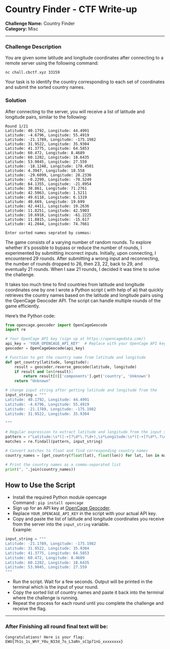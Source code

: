 # Country Finder - CTF Write-up

**Challenge Name:** Country Finder <br>
**Category:** Misc  

---

### Challenge Description

You are given some latitude and longitude coordinates after connecting to a remote server using the following command:

`nc chall.cbctf.xyz 33159`

Your task is to identify the country corresponding to each set of coordinates and submit the sorted country names. 

### Solution

After connecting to the server, you will receive a list of latitude and longitude pairs, similar to the following:
```
Round 1/21
Latitude: 40.1792, Longitude: 44.4991
Latitude: -4.6796, Longitude: 55.4919
Latitude: -21.1789, Longitude: -175.1982
Latitude: 31.9522, Longitude: 35.9304
Latitude: 41.3775, Longitude: 64.5853
Latitude: 60.472, Longitude: 8.4689
Latitude: 60.1282, Longitude: 18.6435
Latitude: 53.9045, Longitude: 27.559
Latitude: -18.1248, Longitude: 178.4501
Latitude: 4.3947, Longitude: 18.558
Latitude: -29.6099, Longitude: 28.2336
Latitude: -0.2299, Longitude: -78.5249
Latitude: 64.1355, Longitude: -21.8954
Latitude: 38.861, Longitude: 71.2761
Latitude: 42.5063, Longitude: 1.5211
Latitude: 49.6118, Longitude: 6.1319
Latitude: 48.669, Longitude: 19.699
Latitude: 42.4411, Longitude: 19.2636
Latitude: 11.8251, Longitude: 42.5903
Latitude: 10.6918, Longitude: -61.2225
Latitude: 11.8815, Longitude: -15.617
Latitude: 41.2044, Longitude: 74.7661

Enter sorted names seprated by commas: 
```

The game consists of a varying number of random rounds. To explore whether it's possible to bypass or reduce the number of rounds, I experimented by submitting incorrect inputs. Initially, upon connecting, I encountered 29 rounds. After submitting a wrong input and reconnecting, the number of rounds dropped to 26, then 23, 22, back to 29, and eventually 21 rounds. When I saw 21 rounds, I decided it was time to solve the challenge.

It takes too much time to find countries from latitude and longitude coordinates one by one
I wrote a Python script ( with help of ai) that quickly retrieves the country names based on the latitude and longitude pairs using the OpenCage Geocoder API. The script can handle multiple rounds of the game efficiently.

Here’s the Python code:

```python
from opencage.geocoder import OpenCageGeocode
import re

# Your OpenCage API key (sign up at https://opencagedata.com/)
api_key = 'YOUR_OPENCAGE_API_KEY'  # Replace with your OpenCage API key
geocoder = OpenCageGeocode(api_key)

# Function to get the country name from latitude and longitude
def get_country(latitude, longitude):
    result = geocoder.reverse_geocode(latitude, longitude)
    if result and len(result):
        return result[0]['components'].get('country', 'Unknown')
    return "Unknown"

# change input string after getting latitude and longitude from the 
input_string = """
Latitude: 40.1792, Longitude: 44.4991
Latitude: -4.6796, Longitude: 55.4919
Latitude: -21.1789, Longitude: -175.1982
Latitude: 31.9522, Longitude: 35.9304

"""

# Regular expression to extract latitude and longitude from the input string
pattern = r"Latitude:\s*([-+]?\d*\.?\d+),\s*Longitude:\s*([-+]?\d*\.?\d+)"
matches = re.findall(pattern, input_string)

# Convert matches to float and find corresponding country names
country_names = [get_country(float(lat), float(lon)) for lat, lon in matches]

# Print the country names as a comma-separated list
print(", ".join(country_names))
```
## How to Use the Script
- Install the required Python module opencage <br>
Command : 
`pip install opencage`
- Sign up for an API key at <a href="https://opencagedata.com/">OpenCage Geocoder</a>.
- Replace `YOUR_OPENCAGE_API_KEY` in the script with your actual API key.
- Copy and paste the list of latitude and longitude coordinates you receive from the server into the `input_string` variable. <br> Example:
```python
input_string = """
Latitude: -21.1789, Longitude: -175.1982
Latitude: 31.9522, Longitude: 35.9304
Latitude: 41.3775, Longitude: 64.5853
Latitude: 60.472, Longitude: 8.4689
Latitude: 60.1282, Longitude: 18.6435
Latitude: 53.9045, Longitude: 27.559
"""
```
- Run the script. Wait for a few seconds. Output will be printed in the terminal which is the input of your round.
- Copy the sorted list of country names and paste it back into the terminal where the challenge is running.
- Repeat the process for each round until you complete the challenge and receive the flag.

---

### After Finishing all round final text will be:
`Congratulations! Here is your flag: EWU{7h1s_1s_WhY_Y0u_N33d_7o_L3aRn_sC1p71nG_xxxxxxxx}`
